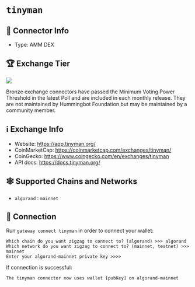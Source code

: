# `tinyman`

## 📁 Connector Info

* Type: AMM DEX

## 🏆 Exchange Tier

![](https://img.shields.io/static/v1?label=Hummingbot&message=BRONZE&color=green)

Bronze exchange connectors have passed the Minimum Voting Power Threshold in the latest Poll and are included in each monthly release. They are not maintained by Hummingbot Foundation but may be maintained by a community member.

## ℹ️ Exchange Info

* Website: <https://app.tinyman.org/>
* CoinMarketCap: <https://coinmarketcap.com/exchanges/tinyman/>
* CoinGecko: <https://www.coingecko.com/en/exchanges/tinyman>
* API docs: <https://docs.tinyman.org/>

## 🕸️ Supported Chains and Networks

* `algorand` : `mainnet`

## 🔑 Connection

Run `gateway connect tinyman` in order to connect your wallet:

```
Which chain do you want zigzag to connect to? (algorand) >>> algorand
Which network do you want zigzag to connect to? (mainnet, testnet) >>> mainnet
Enter your algorand-mainnet private key >>>>
```

If connection is successful:

```
The tinyman connector now uses wallet [pubKey] on algorand-mainnet
```